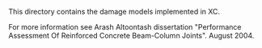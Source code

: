 This directory contains the damage models implemented in XC.

For more information see Arash Altoontash dissertation "Performance Assessment Of Reinforced Concrete Beam-Column Joints". August 2004.
